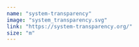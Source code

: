 ```yaml
---
name: "system-transparency"
image: "system_transparency.svg"
link: "https://system-transparency.org/"
size: "m"
---
```

